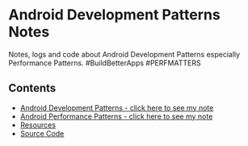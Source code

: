 # Android Development Patterns Notes

Notes, logs and code about Android Development Patterns especially Performance Patterns. #BuildBetterApps #PERFMATTERS

## Contents
* [Android Development Patterns - click here to see my note](note.md)
* [Android Performance Patterns - click here to see my note](performance_note.md)
* [Resources](resources.md)
* [Source Code](code)